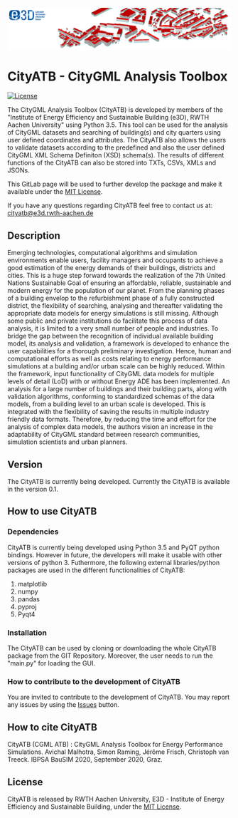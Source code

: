 ![E3D - Institute of Energy Efficiency and Sustainable Building, RWTH Aachen University](./pictures/e3dHeader.png)

# CityATB - CityGML Analysis Toolbox 

[![License](http://img.shields.io/:license-mit-blue.svg)](http://doge.mit-license.org)

The CityGML Analysis Toolbox (CityATB) is developed by members of the  "Institute of Energy Efficiency and Sustainable Building (e3D), RWTH Aachen University" using Python 3.5.
This tool can be used for the analysis of CityGML datasets and searching of building(s) and city quarters using user defined coordinates and attributes.
The CityATB also allows the users to validate datasets according to the predefined and also the user defined CityGML XML Schema Definiton (XSD) schema(s). 
The results of different functions of the CityATB can also be stored into TXTs, CSVs, XMLs and JSONs.



This GitLab page will be used to further develop the package and make it available under the [MIT License](https://gitlab.e3d.rwth-aachen.de/malhotra/cityatb_qtversion/-/blob/for_new_git/License/LICENSE).

If you have any questions regarding CityATB feel free to contact us at: [cityatb@e3d.rwth-aachen.de](mailto:cityatb@e3d.rwth-aachen.de)


## Description

Emerging technologies, computational algorithms and simulation environments enable users, facility managers and occupants to achieve a good estimation of the energy demands of their buildings, districts and cities.
This is a huge step forward towards the realization of the 7th United Nations Sustainable Goal of ensuring an affordable, reliable, sustainable and modern energy for the population of our planet.
From the planning phases of a building envelop to the refurbishment phase of a fully constructed district, the flexibility of searching, analysing and thereafter validating the appropriate data models for energy simulations is still missing.
Although some public and private institutions do facilitate this process of data analysis, it is limited to a very small number of people and industries. 
To bridge the gap between the recognition of individual available building model, its analysis and validation, a framework is developed to enhance the user capabilities for a thorough preliminary investigation. 
Hence, human and computational efforts as well as costs relating to energy performance simulations at a building and/or urban scale can be highly reduced. 
Within the framework, input functionality of CityGML data models for multiple levels of detail (LoD) with or without Energy ADE has been implemented. 
An analysis for a large number of buildings and their building parts, along with validation algorithms, conforming to standardized schemas of the data models, from a building level to an urban scale is developed.
This is integrated with the flexibility of saving the results in multiple industry friendly data formats. 
Therefore, by reducing the time and effort for the analysis of complex data models, the authors vision an increase in the adaptability of CityGML standard between research communities, simulation scientists and urban planners.

## Version

The CityATB is currently being developed. Currently the CityATB is available in the version 0.1.


## How to use CityATB

### Dependencies

CityATB is currently being developed using Python 3.5 and PyQT python bindings. However in future, the developers will make it usable with other versions of python 3. 
Futhermore, the following external libraries/python packages are used in the different functionalities of CityATB:
1. matplotlib
2. numpy
3. pandas
4. pyproj
5. Pyqt4

### Installation

The CityATB can be used by cloning or downloading the whole CityATB package from the GIT Repository. Moreover, the user needs to run the "main.py" for loading the GUI.  

### How to contribute to the development of CityATB

You are invited to contribute to the development of CityATB. You may report any issues by using the [Issues](https://gitlab.e3d.rwth-aachen.de/e3d-software-tools/cityatb/cityatb/-/issues) button.

## How to cite CityATB

CityATB (CGML ATB) : CityGML Analysis Toolbox for Energy Performance Simulations. Avichal Malhotra, Simon Raming, Jérôme Frisch, Christoph van Treeck. IBPSA BauSIM 2020, September 2020, Graz.

## License

CityATB is released by RWTH Aachen University, E3D - Institute of Energy Efficiency and Sustainable Building, under the [MIT License](https://gitlab.e3d.rwth-aachen.de/malhotra/cityatb_qtversion/-/blob/for_new_git/License/LICENSE).